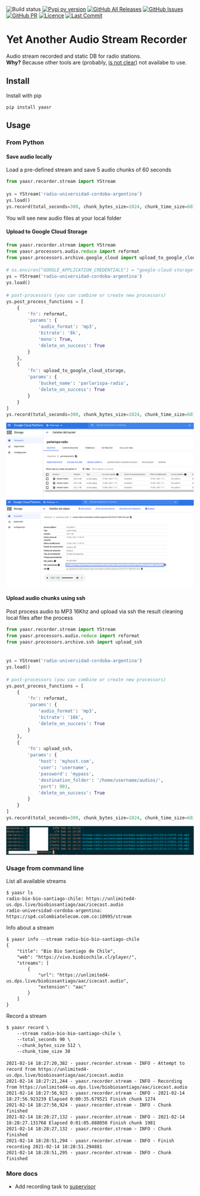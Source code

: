 ![Build status](https://github.com/avdata99/yaasr/workflows/Build/badge.svg?branch=main)
[![Pypi py version](https://img.shields.io/pypi/pyversions/yaasr)](https://pypi.org/project/yaasr/)
[![GitHub All Releases](https://img.shields.io/github/downloads/avdata99/yaasr/total)](https://github.com/avdata99/yaasr/releases)
[![GitHub Issues](https://img.shields.io/github/issues/avdata99/yaasr)](https://github.com/avdata99/yaasr/issues)
[![GitHub PR](https://img.shields.io/github/issues-pr/avdata99/yaasr)](https://github.com/avdata99/yaasr/pulls)
[![Licence](https://img.shields.io/github/license/avdata99/yaasr)](https://github.com/avdata99/yaasr/blob/main/LICENSE)
[![Last Commit](https://img.shields.io/github/last-commit/avdata99/yaasr)](https://github.com/avdata99/yaasr/commits/main)

# Yet Another Audio Stream Recorder

Audio stream recorded and static DB for radio stations.  
**Why?** Because other tools are (probably, [is not clear](https://github.com/mgaitan/radiocut_downloader/pull/18#issuecomment-526191324)) not availabe to use.

## Install

Install with pip

```
pip install yaasr
```

## Usage

### From Python

#### Save audio locally

Load a pre-defined stream and save 5 audio chunks of 60 seconds

```python
from yaasr.recorder.stream import YStream

ys = YStream('radio-universidad-cordoba-argentina')
ys.load()
ys.record(total_seconds=300, chunk_bytes_size=1024, chunk_time_size=60)
```

You will see new audio files at your local folder

#### Upload to Google Cloud Storage

```python
from yaasr.recorder.stream import YStream
from yaasr.processors.audio.reduce import reformat
from yaasr.processors.archive.google_cloud import upload_to_google_cloud_storage

# os.environ["GOOGLE_APPLICATION_CREDENTIALS"] = "google-cloud-storage-credential.json"
ys = YStream('radio-universidad-cordoba-argentina')
ys.load()

# post-processors (you can combine or create new processors)
ys.post_process_functions = [
    {
        'fn': reformat,
        'params': {
            'audio_format': 'mp3',
            'bitrate': '8k',
            'mono': True,
            'delete_on_success': True
        }
    },
    {
        'fn': upload_to_google_cloud_storage,
        'params': {
            'bucket_name': 'parlarispa-radio',
            'delete_on_success': True
        }
    }
]
ys.record(total_seconds=300, chunk_bytes_size=1024, chunk_time_size=60)
```

![google-cloud-storage-list](docs/img/google-cloud-storage-list.png)
![google-cloud-storage-element](docs/img/google-cloud-storage-element.png)

#### Upload audio chunks using ssh

Post process audio to MP3 16Khz and upload via ssh the result cleaning local files after the process

```python
from yaasr.recorder.stream import YStream
from yaasr.processors.audio.reduce import reformat
from yaasr.processors.archive.ssh import upload_ssh


ys = YStream('radio-universidad-cordoba-argentina')
ys.load()

# post-processors (you can combine or create new processors)
ys.post_process_functions = [
    {
        'fn': reformat,
        'params': {
            'audio_format': 'mp3',
            'bitrate': '16k',
            'delete_on_success': True
        }
    },
    {
        'fn': upload_ssh,
        'params': {
            'host': 'myhost.com',
            'user': 'username',
            'password': 'mypass',
            'destination_folder': '/home/username/audios/',
            'port': 901,
            'delete_on_success': True
        }
    }
]
ys.record(total_seconds=300, chunk_bytes_size=1024, chunk_time_size=60)
```

![ssh files](docs/img/sshed.png)

### Usage from command line

List all available streams

```
$ yaasr ls
radio-bio-bio-santiago-chile: https://unlimited4-us.dps.live/biobiosantiago/aac/icecast.audio
radio-universidad-cordoba-argentina: https://sp4.colombiatelecom.com.co:10995/stream
```

Info about a stream

```
$ yaasr info --stream radio-bio-bio-santiago-chile
{
    "title": "Bio Bio Santiago de Chile",
    "web": "https://vivo.biobiochile.cl/player/",
    "streams": [
        {
            "url": "https://unlimited4-us.dps.live/biobiosantiago/aac/icecast.audio",
            "extension": "aac"
        }
    ]
}
```

Record a stream

```
$ yaasr record \
    --stream radio-bio-bio-santiago-chile \
    --total_seconds 90 \
    --chunk_bytes_size 512 \
    --chunk_time_size 30

2021-02-14 18:27:20,382 - yaasr.recorder.stream - INFO - Attempt to record from https://unlimited4-us.dps.live/biobiosantiago/aac/icecast.audio
2021-02-14 18:27:21,244 - yaasr.recorder.stream - INFO - Recording from https://unlimited4-us.dps.live/biobiosantiago/aac/icecast.audio
2021-02-14 18:27:56,923 - yaasr.recorder.stream - INFO - 2021-02-14 18:27:56.923239 Elapsed 0:00:35.679521 Finish chunk 1274
2021-02-14 18:27:56,924 - yaasr.recorder.stream - INFO - Chunk finished
2021-02-14 18:28:27,132 - yaasr.recorder.stream - INFO - 2021-02-14 18:28:27.131768 Elapsed 0:01:05.888050 Finish chunk 1981
2021-02-14 18:28:27,132 - yaasr.recorder.stream - INFO - Chunk finished
2021-02-14 18:28:51,294 - yaasr.recorder.stream - INFO - Finish recording 2021-02-14 18:28:51.294881
2021-02-14 18:28:51,295 - yaasr.recorder.stream - INFO - Chunk finished
```

### More docs

 - Add recording task to [supervisor](docs/run-with-supervisor.md)
